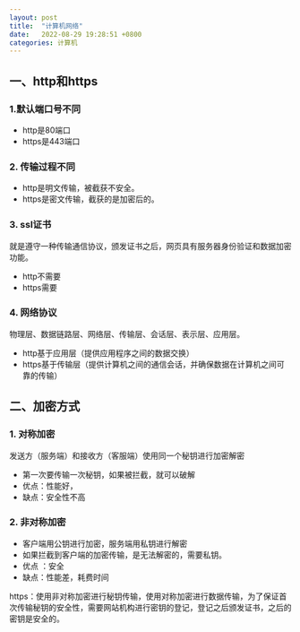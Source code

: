 ```yaml
---
layout: post
title:  "计算机网络"
date:   2022-08-29 19:28:51 +0800
categories: 计算机
---
```


## 一、http和https

### 1.默认端口号不同 

+ http是80端口
+ https是443端口

###  2. 传输过程不同

+  http是明文传输，被截获不安全。
+ https是密文传输，截获的是加密后的。

### 3. ssl证书

就是遵守一种传输通信协议，颁发证书之后，网页具有服务器身份验证和数据加密功能。

+ http不需要
+ https需要

### 4. 网络协议

物理层、数据链路层、网络层、传输层、会话层、表示层、应用层。

+ http基于应用层（提供应用程序之间的数据交换）
+ https基于传输层（提供计算机之间的通信会话，并确保数据在计算机之间可靠的传输）

## 二、加密方式

### 1. 对称加密

发送方（服务端）和接收方（客服端）使用同一个秘钥进行加密解密

+ 第一次要传输一次秘钥，如果被拦截，就可以破解
+ 优点：性能好，
+ 缺点：安全性不高

### 2. 非对称加密

+ 客户端用公钥进行加密，服务端用私钥进行解密
+ 如果拦截到客户端的加密传输，是无法解密的，需要私钥。
+ 优点 ：安全
+ 缺点：性能差，耗费时间

https：使用非对称加密进行秘钥传输，使用对称加密进行数据传输，为了保证首次传输秘钥的安全性，需要网站机构进行密钥的登记，登记之后颁发证书，之后的密钥是安全的。

